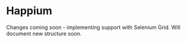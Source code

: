 # Happium
Changes coming soon - implementing support with Selenium Grid. Will document new structure soon.
